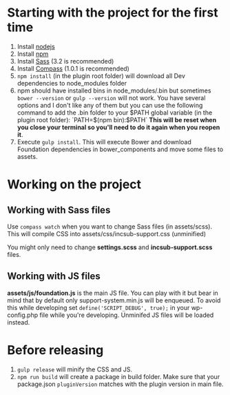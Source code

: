 # Starting with the project for the first time

1. Install [nodejs](https://nodejs.org/download/)
2. Install [npm](https://github.com/npm/npm)
3. Install [Sass](http://sass-lang.com/install) (3.2 is recommended)
4. Install [Compass](http://compass-style.org/install/) (1.0.1 is recommended)
5. `npm install` (in the plugin root folder) will download all Dev dependencies to node_modules folder
6. npm should have installed bins in node_modules/.bin but sometimes `bower --version` or `gulp --version` will not work. You have several options and I don't like any of them but you can use the following command to add the .bin folder to your $PATH global variable (in the plugin root folder):
`PATH=$(npm bin):$PATH` **This will be reset when you close your terminal so you'll need to do it again when you reopen it**.
7. Execute `gulp install`. This will execute Bower and download Foundation dependencies in bower_components and move some files to assets.


# Working on the project
## Working with Sass files
Use `compass watch` when you want to change Sass files (in assets/scss). This will compile CSS into assets/css/incsub-support.css (unminified)

You might only need to change **settings.scss** and **incsub-support.scss** files.

## Working with JS files
**assets/js/foundation.js** is the main JS file. You can play with it but bear in mind that by default only support-system.min.js will be enqueued.
To avoid this while developing set `define('SCRIPT_DEBUG', true);` in your wp-config.php file while you're developing. Unminifed JS files will be loaded instead.


# Before releasing
1. `gulp release` will minify the CSS and JS.
2. `npm run build` will create a package in build folder. Make sure that your package.json `pluginVersion` matches with the plugin version in main file.





